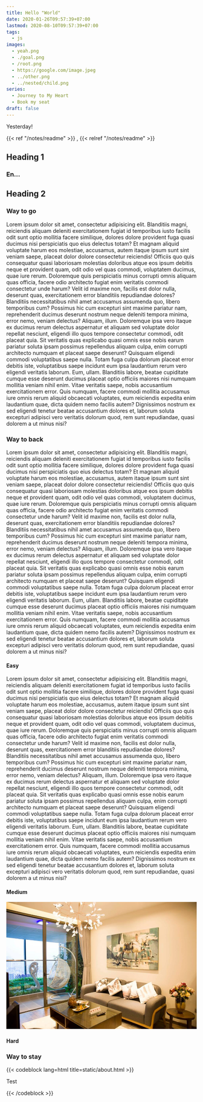 ```yaml
---
title: Hello "World"
date: 2020-01-26T09:57:39+07:00
lastmod: 2020-08-10T09:57:39+07:00
tags:
  - js
images:
  - yeah.png
  - ./goal.png
  - /root.png
  - https://google.com/image.jpeg
  - ../other.png
  - ../nested/child.png
series:
  - Journey to My Heart
  - Book my seat
draft: false
---
```


Yesterday!

{{< ref "/notes/readme" >}}
,
{{< relref "/notes/readme" >}}

## Heading 1

### En...

## Heading 2

### Way to go

Lorem ipsum dolor sit amet, consectetur adipisicing elit. Blanditiis magni, reiciendis aliquam deleniti exercitationem fugiat id temporibus iusto facilis odit sunt optio mollitia facere similique, dolores dolore provident fuga quasi ducimus nisi perspiciatis quo eius delectus totam? Et magnam aliquid voluptate harum eos molestiae, accusamus, autem itaque ipsum sunt sint veniam saepe, placeat dolor dolore consectetur reiciendis! Officiis quo quis consequatur quasi laboriosam molestias doloribus atque eos ipsum debitis neque et provident quam, odit odio vel quas commodi, voluptatem ducimus, quae iure rerum. Doloremque quis perspiciatis minus corrupti omnis aliquam quas officia, facere odio architecto fugiat enim veritatis commodi consectetur unde harum? Velit id maxime non, facilis est dolor nulla, deserunt quas, exercitationem error blanditiis repudiandae dolores? Blanditiis necessitatibus nihil amet accusamus assumenda quo, libero temporibus cum? Possimus hic cum excepturi sint maxime pariatur nam, reprehenderit ducimus deserunt nostrum neque deleniti tempora minima, error nemo, veniam delectus? Aliquam, illum. Doloremque ipsa vero itaque ex ducimus rerum delectus aspernatur et aliquam sed voluptate dolor repellat nesciunt, eligendi illo quos tempore consectetur commodi, odit placeat quia. Sit veritatis quas explicabo quasi omnis esse nobis earum pariatur soluta ipsam possimus repellendus aliquam culpa, enim corrupti architecto numquam et placeat saepe deserunt? Quisquam eligendi commodi voluptatibus saepe nulla. Totam fuga culpa dolorum placeat error debitis iste, voluptatibus saepe incidunt eum ipsa laudantium rerum vero eligendi veritatis laborum. Eum, ullam. Blanditiis labore, beatae cupiditate cumque esse deserunt ducimus placeat optio officiis maiores nisi numquam mollitia veniam nihil enim. Vitae veritatis saepe, nobis accusantium exercitationem error. Quis numquam, facere commodi mollitia accusamus iure omnis rerum aliquid obcaecati voluptates, eum reiciendis expedita enim laudantium quae, dicta quidem nemo facilis autem? Dignissimos nostrum ex sed eligendi tenetur beatae accusantium dolores et, laborum soluta excepturi adipisci vero veritatis dolorum quod, rem sunt repudiandae, quasi dolorem a ut minus nisi?

### Way to back

Lorem ipsum dolor sit amet, consectetur adipisicing elit. Blanditiis magni, reiciendis aliquam deleniti exercitationem fugiat id temporibus iusto facilis odit sunt optio mollitia facere similique, dolores dolore provident fuga quasi ducimus nisi perspiciatis quo eius delectus totam? Et magnam aliquid voluptate harum eos molestiae, accusamus, autem itaque ipsum sunt sint veniam saepe, placeat dolor dolore consectetur reiciendis! Officiis quo quis consequatur quasi laboriosam molestias doloribus atque eos ipsum debitis neque et provident quam, odit odio vel quas commodi, voluptatem ducimus, quae iure rerum. Doloremque quis perspiciatis minus corrupti omnis aliquam quas officia, facere odio architecto fugiat enim veritatis commodi consectetur unde harum? Velit id maxime non, facilis est dolor nulla, deserunt quas, exercitationem error blanditiis repudiandae dolores? Blanditiis necessitatibus nihil amet accusamus assumenda quo, libero temporibus cum? Possimus hic cum excepturi sint maxime pariatur nam, reprehenderit ducimus deserunt nostrum neque deleniti tempora minima, error nemo, veniam delectus? Aliquam, illum. Doloremque ipsa vero itaque ex ducimus rerum delectus aspernatur et aliquam sed voluptate dolor repellat nesciunt, eligendi illo quos tempore consectetur commodi, odit placeat quia. Sit veritatis quas explicabo quasi omnis esse nobis earum pariatur soluta ipsam possimus repellendus aliquam culpa, enim corrupti architecto numquam et placeat saepe deserunt? Quisquam eligendi commodi voluptatibus saepe nulla. Totam fuga culpa dolorum placeat error debitis iste, voluptatibus saepe incidunt eum ipsa laudantium rerum vero eligendi veritatis laborum. Eum, ullam. Blanditiis labore, beatae cupiditate cumque esse deserunt ducimus placeat optio officiis maiores nisi numquam mollitia veniam nihil enim. Vitae veritatis saepe, nobis accusantium exercitationem error. Quis numquam, facere commodi mollitia accusamus iure omnis rerum aliquid obcaecati voluptates, eum reiciendis expedita enim laudantium quae, dicta quidem nemo facilis autem? Dignissimos nostrum ex sed eligendi tenetur beatae accusantium dolores et, laborum soluta excepturi adipisci vero veritatis dolorum quod, rem sunt repudiandae, quasi dolorem a ut minus nisi?

#### Easy

Lorem ipsum dolor sit amet, consectetur adipisicing elit. Blanditiis magni, reiciendis aliquam deleniti exercitationem fugiat id temporibus iusto facilis odit sunt optio mollitia facere similique, dolores dolore provident fuga quasi ducimus nisi perspiciatis quo eius delectus totam? Et magnam aliquid voluptate harum eos molestiae, accusamus, autem itaque ipsum sunt sint veniam saepe, placeat dolor dolore consectetur reiciendis! Officiis quo quis consequatur quasi laboriosam molestias doloribus atque eos ipsum debitis neque et provident quam, odit odio vel quas commodi, voluptatem ducimus, quae iure rerum. Doloremque quis perspiciatis minus corrupti omnis aliquam quas officia, facere odio architecto fugiat enim veritatis commodi consectetur unde harum? Velit id maxime non, facilis est dolor nulla, deserunt quas, exercitationem error blanditiis repudiandae dolores? Blanditiis necessitatibus nihil amet accusamus assumenda quo, libero temporibus cum? Possimus hic cum excepturi sint maxime pariatur nam, reprehenderit ducimus deserunt nostrum neque deleniti tempora minima, error nemo, veniam delectus? Aliquam, illum. Doloremque ipsa vero itaque ex ducimus rerum delectus aspernatur et aliquam sed voluptate dolor repellat nesciunt, eligendi illo quos tempore consectetur commodi, odit placeat quia. Sit veritatis quas explicabo quasi omnis esse nobis earum pariatur soluta ipsam possimus repellendus aliquam culpa, enim corrupti architecto numquam et placeat saepe deserunt? Quisquam eligendi commodi voluptatibus saepe nulla. Totam fuga culpa dolorum placeat error debitis iste, voluptatibus saepe incidunt eum ipsa laudantium rerum vero eligendi veritatis laborum. Eum, ullam. Blanditiis labore, beatae cupiditate cumque esse deserunt ducimus placeat optio officiis maiores nisi numquam mollitia veniam nihil enim. Vitae veritatis saepe, nobis accusantium exercitationem error. Quis numquam, facere commodi mollitia accusamus iure omnis rerum aliquid obcaecati voluptates, eum reiciendis expedita enim laudantium quae, dicta quidem nemo facilis autem? Dignissimos nostrum ex sed eligendi tenetur beatae accusantium dolores et, laborum soluta excepturi adipisci vero veritatis dolorum quod, rem sunt repudiandae, quasi dolorem a ut minus nisi?

#### Medium

![](a.jpg)

#### Hard

### Way to stay

{{< codeblock lang=html title=static/about.html >}}

<!DOCTYPE html>
<html lang="en">
  <head>
    <meta charset="UTF-8">
    <title>Example HTML5 Document</title>
  </head>
  
  <body>
    <p>Test</p>
  </body>
</html>
{{< /codeblock >}}
